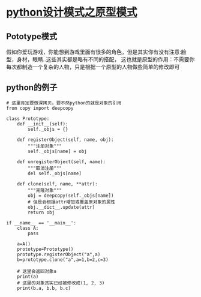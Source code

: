 #  [python设计模式之原型模式](http://dongweiming.github.io/python-pototype.html)

## Pototype模式

假如你爱玩游戏，你能想到游戏里面有很多的角色，但是其实你有没有注意:脸型，身材，眼睛..这些其实都是略有不同的搭配，
这也就是原型的作用：不需要你每次都制造一个复杂的人物，只是根据一个原型的人物做些简单的修改即可

## python的例子

    
    
    # 这里肯定要做深拷贝，要不然python的就是对象的引用
    from copy import deepcopy
    
    class Prototype:
        def __init__(self):
            self._objs = {}
    
        def registerObject(self, name, obj):
            """注册对象"""
            self._objs[name] = obj
    
        def unregisterObject(self, name):
            """取消注册"""
            del self._objs[name]
    
        def clone(self, name, **attr):
            """克隆对象"""
            obj = deepcopy(self._objs[name])
            # 但是会根据attr增加或覆盖原对象的属性
            obj.__dict__.update(attr)
            return obj
    
    if __name__ == '__main__':
        class A:
            pass
    
        a=A()
        prototype=Prototype()
        prototype.registerObject("a",a)
        b=prototype.clone("a",a=1,b=2,c=3)
    
        # 这里会返回对象a
        print(a)
        # 这里的对象其实已经被修改成(1, 2, 3)
        print(b.a, b.b, b.c)
    


